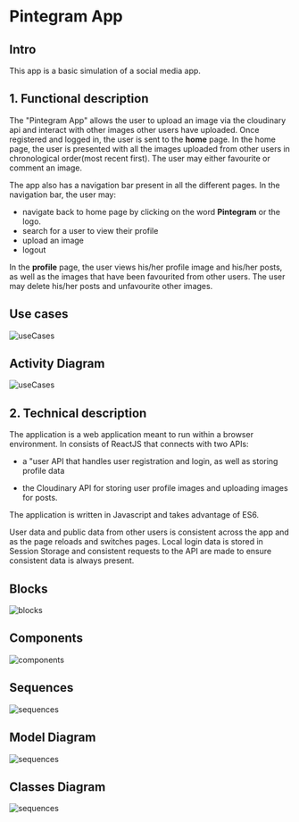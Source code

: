 # Pintegram App

## Intro 
This app is a basic simulation of a social media app.

## 1. Functional description

The "Pintegram App" allows the user to upload an image via the cloudinary api and interact with other images other users have uploaded. Once registered and logged in, the user is sent to the **home** page. In the home page, the user is presented with all the images uploaded from other users in chronological order(most recent first).
The user may either favourite or comment an image.

The app also has a navigation bar present in all the different pages. In the navigation bar, the user may:
  + navigate back to home page by clicking on the word **Pintegram** or the logo.
  + search for a user to view their profile
  + upload an image
  + logout

In the **profile** page, the user views his/her profile image and his/her posts, as well as the images that have been favourited from other users.
The user may delete his/her posts and unfavourite other images.

## Use cases
![useCases](./images/use-cases.jpg)

## Activity Diagram
![useCases](./images/activity-diagram.jpg)

## 2. Technical description

The application is a web application meant to run within a browser environment. In consists of ReactJS that connects with two APIs:

+ a "user API that handles user registration and login, as well as storing profile data

+ the Cloudinary API for storing user profile images and uploading images for posts.

The application is written in Javascript and takes advantage of ES6.

User data and public data from other users is consistent across the app and as the page reloads and switches pages. Local login data is stored in Session Storage and consistent requests to the API are made to ensure consistent data is always present.

## Blocks
![blocks](./images/blocks.jpg)

## Components
![components](./images/components.jpg)

## Sequences
![sequences](./images/sequence.jpg)

## Model Diagram
![sequences](./images/data-model-diagram.jpg)

## Classes Diagram
![sequences](./images/class-diagram.jpg)

